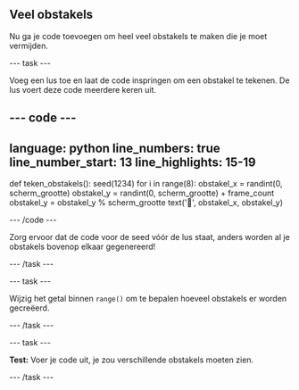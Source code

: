 ## Veel obstakels

Nu ga je code toevoegen om heel veel obstakels te maken die je moet vermijden.

--- task ---

Voeg een lus toe en laat de code inspringen om een obstakel te tekenen. De lus voert deze code meerdere keren uit.

--- code ---
---
language: python
line_numbers: true
line_number_start: 13
line_highlights: 15-19
---
 
def teken_obstakels():
    seed(1234)
    for i in range(8):
        obstakel_x = randint(0, scherm_grootte)
        obstakel_y = randint(0, scherm_grootte) + frame_count
        obstakel_y = obstakel_y % scherm_grootte
        text('🌵', obstakel_x, obstakel_y)
  
--- /code ---

Zorg ervoor dat de code voor de seed vóór de lus staat, anders worden al je obstakels bovenop elkaar gegenereerd!

--- /task ---

--- task ---

Wijzig het getal binnen `range()` om te bepalen hoeveel obstakels er worden gecreëerd.

--- /task ---

--- task ---

**Test:** Voer je code uit, je zou verschillende obstakels moeten zien.

--- /task ---